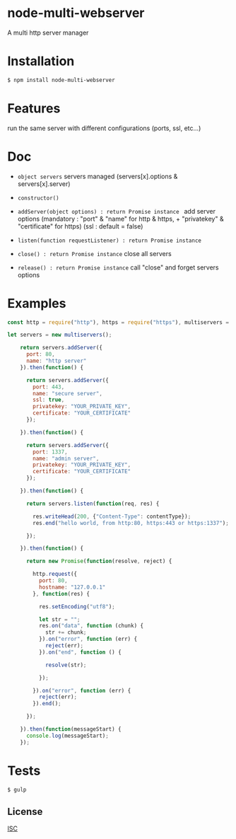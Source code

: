# node-multi-webserver
A multi http server manager

# Installation

```bash
$ npm install node-multi-webserver
```

# Features

  run the same server with different configurations (ports, ssl, etc...)

# Doc

* ``` object servers ``` servers managed (servers[x].options & servers[x].server)

* ``` constructor() ```

* ``` addServer(object options) : return Promise instance  ``` add server options (mandatory : "port" & "name" for http & https, + "privatekey" & "certificate" for https) (ssl : default = false)
* ``` listen(function requestListener) : return Promise instance ```
* ``` close() : return Promise instance ``` close all servers
* ``` release() : return Promise instance ``` call "close" and forget servers options

# Examples

```js
const http = require("http"), https = require("https"), multiservers = require("node-multi-webserver");

let servers = new multiservers();

    return servers.addServer({
      port: 80,
      name: "http server"
    }).then(function() {

      return servers.addServer({
        port: 443,
        name: "secure server",
        ssl: true,
        privatekey: "YOUR_PRIVATE_KEY",
        certificate: "YOUR_CERTIFICATE"
      });

    }).then(function() {

      return servers.addServer({
        port: 1337,
        name: "admin server",
        privatekey: "YOUR_PRIVATE_KEY",
        certificate: "YOUR_CERTIFICATE"
      });

    }).then(function() {

      return servers.listen(function(req, res) {

        res.writeHead(200, {"Content-Type": contentType});
        res.end("hello world, from http:80, https:443 or https:1337");

      });

    }).then(function() {

      return new Promise(function(resolve, reject) {

        http.request({
          port: 80,
          hostname: "127.0.0.1"
        }, function(res) {

          res.setEncoding("utf8");

          let str = "";
          res.on("data", function (chunk) {
            str += chunk;
          }).on("error", function (err) {
            reject(err);
          }).on("end", function () {

            resolve(str);

          });

        }).on("error", function (err) {
          reject(err);
        }).end();

      });

    }).then(function(messageStart) {
      console.log(messageStart);
    });
```

# Tests

```bash
$ gulp
```

## License

  [ISC](LICENSE)

